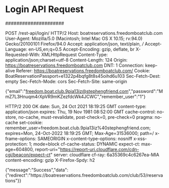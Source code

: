 # Login API Request #
#####################

POST /rest-api/login/ HTTP/2
Host: boatreservations.freedomboatclub.com
User-Agent: Mozilla/5.0 (Macintosh; Intel Mac OS X 10.15; rv:94.0) Gecko/20100101 Firefox/94.0
Accept: application/json, text/plain, */*
Accept-Language: en-US,en;q=0.5
Accept-Encoding: gzip, deflate, br
X-Requested-With: XMLHttpRequest
Content-Type: application/json;charset=utf-8
Content-Length: 124
Origin: https://boatreservations.freedomboatclub.com
DNT: 1
Connection: keep-alive
Referer: https://boatreservations.freedomboatclub.com/
Cookie: BoatReservationPassport=e1322p4bqfg8t8s45oihd6u103
Sec-Fetch-Dest: empty
Sec-Fetch-Mode: cors
Sec-Fetch-Site: same-origin

{"email":"freedom.boat.club.9pia13iz@stephengfriend.com","password":"MmZ7L3Hnuqm4rXpVR9mKZezfdcWk4JCWC","remember_user":"1"}

HTTP/2 200 OK
date: Sun, 24 Oct 2021 18:19:25 GMT
content-type: application/json
expires: Thu, 19 Nov 1981 08:52:00 GMT
cache-control: no-store, no-cache, must-revalidate, post-check=0, pre-check=0
pragma: no-cache
set-cookie: remember_user=freedom.boat.club.9pia13iz%40stephengfriend.com; expires=Mon, 24-Oct-2022 18:19:25 GMT; Max-Age=31536000; path=/
x-frame-options: SAMEORIGIN
x-content-type-options: nosniff
x-xss-protection: 1; mode=block
cf-cache-status: DYNAMIC
expect-ct: max-age=604800, report-uri="https://report-uri.cloudflare.com/cdn-cgi/beacon/expect-ct"
server: cloudflare
cf-ray: 6a35369c4c6267ea-MIA
content-encoding: gzip
X-Firefox-Spdy: h2

{"message":"Success","data":{"redirect":"https:\/\/boatreservations.freedomboatclub.com\/club\/53\/reservations"}}
